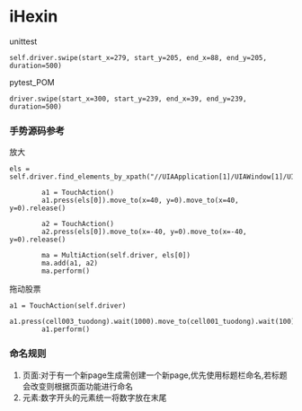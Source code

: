 # iHexin

unittest
```
self.driver.swipe(start_x=279, start_y=205, end_x=88, end_y=205, duration=500)
```

pytest_POM
```
driver.swipe(start_x=300, start_y=239, end_x=39, end_y=239, duration=500)
```
### 手势源码参考

放大
```
els = self.driver.find_elements_by_xpath("//UIAApplication[1]/UIAWindow[1]/UIAScrollView[1]/UIAStaticText[4]/UIAStaticText[1]")

		a1 = TouchAction()
		a1.press(els[0]).move_to(x=40, y=0).move_to(x=40, y=0).release()

		a2 = TouchAction()
		a2.press(els[0]).move_to(x=-40, y=0).move_to(x=-40, y=0).release()

		ma = MultiAction(self.driver, els[0])
		ma.add(a1, a2)
		ma.perform()
```
拖动股票
```
a1 = TouchAction(self.driver)
		a1.press(cell003_tuodong).wait(1000).move_to(cell001_tuodong).wait(100).release()
		a1.perform()
```
### 命名规则
1. 页面:对于有一个新page生成需创建一个新page,优先使用标题栏命名,若标题会改变则根据页面功能进行命名
2. 元素:数字开头的元素统一将数字放在末尾